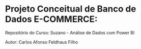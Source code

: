 # Projeto Conceitual de Banco de Dados E-COMMERCE:

Repositório do Curso: Suzano - Análise de Dados com Power BI

Autor: Carlos Afonso Feldhaus Filho
